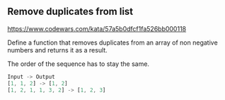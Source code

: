 ## Remove duplicates from list

https://www.codewars.com/kata/57a5b0dfcf1fa526bb000118

Define a function that removes duplicates from an array of non negative numbers and returns it as a result.

The order of the sequence has to stay the same.

```js
Input -> Output
[1, 1, 2] -> [1, 2]
[1, 2, 1, 1, 3, 2] -> [1, 2, 3]
```
